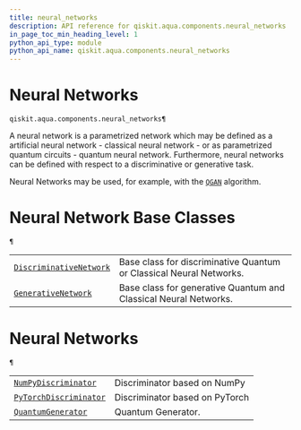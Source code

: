 ```yaml
---
title: neural_networks
description: API reference for qiskit.aqua.components.neural_networks
in_page_toc_min_heading_level: 1
python_api_type: module
python_api_name: qiskit.aqua.components.neural_networks
---
```


<span id="module-qiskit.aqua.components.neural_networks" />

<span id="qiskit-aqua-components-neural-networks" />

# Neural Networks

<span id="module-qiskit.aqua.components.neural_networks" />

`qiskit.aqua.components.neural_networks¶`

A neural network is a parametrized network which may be defined as a artificial neural network - classical neural network - or as parametrized quantum circuits - quantum neural network. Furthermore, neural networks can be defined with respect to a discriminative or generative task.

Neural Networks may be used, for example, with the [`QGAN`](qiskit.aqua.algorithms.QGAN#qiskit.aqua.algorithms.QGAN "qiskit.aqua.algorithms.QGAN") algorithm.

# Neural Network Base Classes

<span id="module-qiskit.aqua.components.neural_networks" />

`¶`

|                                                                                                                                                                                                                     |                                                                     |
| ------------------------------------------------------------------------------------------------------------------------------------------------------------------------------------------------------------------- | ------------------------------------------------------------------- |
| [`DiscriminativeNetwork`](qiskit.aqua.components.neural_networks.DiscriminativeNetwork#qiskit.aqua.components.neural_networks.DiscriminativeNetwork "qiskit.aqua.components.neural_networks.DiscriminativeNetwork") | Base class for discriminative Quantum or Classical Neural Networks. |
| [`GenerativeNetwork`](qiskit.aqua.components.neural_networks.GenerativeNetwork#qiskit.aqua.components.neural_networks.GenerativeNetwork "qiskit.aqua.components.neural_networks.GenerativeNetwork")                 | Base class for generative Quantum and Classical Neural Networks.    |

# Neural Networks

<span id="module-qiskit.aqua.components.neural_networks" />

`¶`

|                                                                                                                                                                                                                 |                                |
| --------------------------------------------------------------------------------------------------------------------------------------------------------------------------------------------------------------- | ------------------------------ |
| [`NumPyDiscriminator`](qiskit.aqua.components.neural_networks.NumPyDiscriminator#qiskit.aqua.components.neural_networks.NumPyDiscriminator "qiskit.aqua.components.neural_networks.NumPyDiscriminator")         | Discriminator based on NumPy   |
| [`PyTorchDiscriminator`](qiskit.aqua.components.neural_networks.PyTorchDiscriminator#qiskit.aqua.components.neural_networks.PyTorchDiscriminator "qiskit.aqua.components.neural_networks.PyTorchDiscriminator") | Discriminator based on PyTorch |
| [`QuantumGenerator`](qiskit.aqua.components.neural_networks.QuantumGenerator#qiskit.aqua.components.neural_networks.QuantumGenerator "qiskit.aqua.components.neural_networks.QuantumGenerator")                 | Quantum Generator.             |


